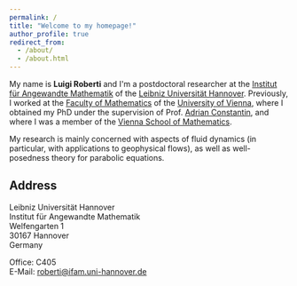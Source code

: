 ```yaml
---
permalink: /
title: "Welcome to my homepage!"
author_profile: true
redirect_from: 
  - /about/
  - /about.html
---
```


My name is <b>Luigi Roberti</b> and I'm a postdoctoral researcher at the [Institut für Angewandte Mathematik](https://www.ifam.uni-hannover.de/de/) of the [Leibniz Universität Hannover](https://www.uni-hannover.de/de/). Previously, I worked at the [Faculty of Mathematics](https://mathematik.univie.ac.at/) of the [University of Vienna](https://www.univie.ac.at/), where I obtained my PhD under the supervision of Prof. [Adrian Constantin](https://ucrisportal.univie.ac.at/en/persons/adrian-constantin), and where I was a member of the [Vienna School of Mathematics](https://www.vsmath.at/).

My research is mainly concerned with aspects of fluid dynamics (in particular, with applications to geophysical flows), as well as well-posedness theory for parabolic equations.

Address
------

Leibniz Universität Hannover<br /> Institut für Angewandte Mathematik<br /> Welfengarten 1<br /> 30167 Hannover<br /> Germany<br />

Office: C405<br /> E-Mail: roberti@ifam.uni-hannover.de
